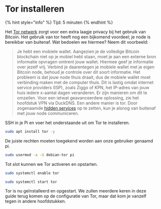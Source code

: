 # Tor installeren

{% hint style="info" %}
Tijd: 5 minuten
{% endhint %}

Het [Tor netwerk](https://nl.wikipedia.org/wiki/Tor_%28netwerk%29) zorgt voor een extra laagje privacy bij het gebruik van Bitcoin. Het gebruik van tor heeft nog een bijkomend voordeel; je node is bereikbar van buitenaf. Wat bedoelen we hiermee? Neem dit voorbeeld:

> Je hebt een mobiele wallet. Aangezien je de volledige Bitcoin blockchain niet op je mobiel hebt staan, moet je aan een externe bron informatie opvragen omtrent jouw wallet. Hiermee geef je informatie over jezelf vrij. Verbind je daarentegen je mobiele wallet met je eigen Bitcoin node, behoud je controle over dit soort informatie. Het probleem is dat jouw node thuis draait, dus de mobiele wallet moet verbinding maken met de computer thuis. Dit is lastig omdat internet service providers \(ISP\), zoals Ziggo of KPN, het IP-adres van jouw huis iedere x-aantal dagen veranderen. Er zijn manieren om dit te omzeilen. Voor een ietwat geavanceerdere oplossing, zie het hoofdstuk VPN via DuckDNS. Een andere manier is tor. Door zogenaamde [hidden services](https://youtu.be/lVcbq_a5N9I) op te zetten, kun je alsnog van buitenaf met jouw node communiceren.

SSH in je Pi en voer het onderstaande uit om Tor te installeren.

```bash
sudo apt install tor -y
```

De juiste rechten moeten toegekend worden aan onze gebruiker genaamd pi.

```bash
sudo usermod -a -G debian-tor pi
```

Tot slot kunnen we Tor activeren en opstarten.

```bash
sudo systemctl enable tor
```

```bash
sudo systemctl start tor
```

Tor is nu geïnstalleerd en opgestart. We zullen meerdere keren in deze guide terug komen op de configuratie van Tor, maar dat kom je vanzelf tegen in andere hoofdstukken.
